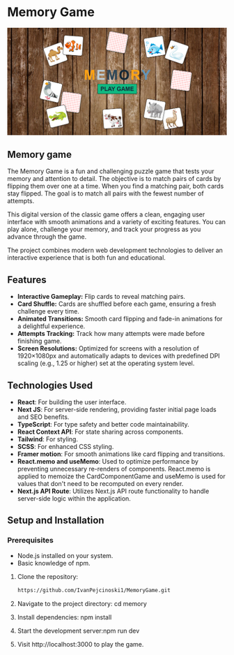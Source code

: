 # Memory Game

![Design preview for the Hangman game coding challenge](PreviewImageMemory.png)

## **Memory game**

The Memory Game is a fun and challenging puzzle game that tests your memory and attention to detail. The objective is to match pairs of cards by flipping them over one at a time. When you find a matching pair, both cards stay flipped. The goal is to match all pairs with the fewest number of attempts.

This digital version of the classic game offers a clean, engaging user interface with smooth animations and a variety of exciting features. You can play alone, challenge your memory, and track your progress as you advance through the game.

The project combines modern web development technologies to deliver an interactive experience that is both fun and educational.

## **Features**

- **Interactive Gameplay:** Flip cards to reveal matching pairs.
- **Card Shuffle:** Cards are shuffled before each game, ensuring a fresh challenge every time.
- **Animated Transitions:** Smooth card flipping and fade-in animations for a delightful experience.
- **Attempts Tracking:** Track how many attempts were made before finishing game.
- **Screen Resolutions:** Optimized for screens with a resolution of 1920×1080px and automatically adapts to devices with predefined DPI scaling (e.g., 1.25 or higher) set at the operating system level.

## **Technologies Used**

- **React**: For building the user interface.
- **Next JS**: For server-side rendering, providing faster initial page loads and SEO benefits.
- **TypeScript**: For type safety and better code maintainability.
- **React Context API**: For state sharing across components.
- **Tailwind**: For styling.
- **SCSS**: For enhanced CSS styling.
- **Framer motion**: For smooth animations like card flipping and transitions.
- **React.memo and useMemo**: Used to optimize performance by preventing unnecessary re-renders of components. React.memo is applied to memoize the CardComponentGame and useMemo is used for values that don't need to be recomputed on every render.
- **Next.js API Route**: Utilizes Next.js API route functionality to handle server-side logic within the application.

## **Setup and Installation**

### Prerequisites

- Node.js installed on your system.
- Basic knowledge of npm.

1. Clone the repository:

   ```bash
   https://github.com/IvanPejcinoski1/MemoryGame.git

   ```

2. Navigate to the project directory: cd memory
3. Install dependencies: npm install
4. Start the development server:npm run dev
5. Visit http://localhost:3000 to play the game.
